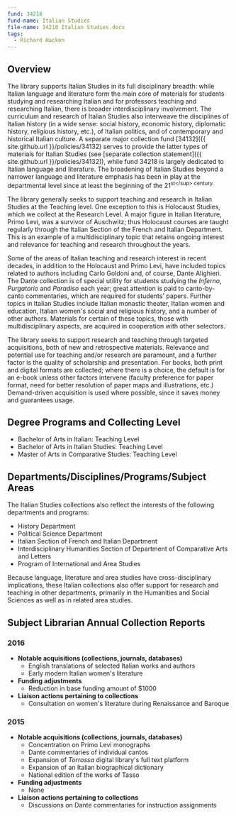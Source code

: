 ```yaml
---
fund: 34218
fund-name: Italian Studies
file-name: 34218 Italian Studies.docx
tags:
  - Richard Hacken
---
```


## Overview

The library supports Italian Studies in its full disciplinary breadth: while Italian language and literature form the main core of materials for students studying and researching Italian and for professors teaching and researching Italian, there is broader interdisciplinary involvement. The curriculum and research of Italian Studies also interweave the disciplines of Italian history (in a wide sense: social history, economic history, diplomatic history, religious history, etc.), of Italian politics, and of contemporary and historical Italian culture. A separate major collection fund [34132]({{ site.github.url }}/policies/34132) serves to provide the latter types of materials for Italian Studies (see [separate collection statement]({{ site.github.url }}/policies/34132)), while fund 34218 is largely dedicated to Italian language and literature. The broadening of Italian Studies beyond a narrower language and literature emphasis has been in play at the departmental level since at least the beginning of the 21<sup>st</<wbr>sup> century.

The library generally seeks to support teaching and research in Italian Studies at the Teaching level. One exception to this is Holocaust Studies, which we collect at the Research Level. A major figure in Italian literature, Primo Levi, was a survivor of Auschwitz; thus Holocaust courses are taught regularly through the Italian Section of the French and Italian Department. This is an example of a multidisciplinary topic that retains ongoing interest and relevance for teaching and research throughout the years.

Some of the areas of Italian teaching and research interest in recent decades, in addition to the Holocaust and Primo Levi, have included topics related to authors including Carlo Goldoni and, of course, Dante Alighieri. The Dante collection is of special utility for students studying the _Inferno_, _Purgatorio_ and _Paradiso_ each year; great attention is paid to canto-by-canto commentaries, which are required for students' papers. Further topics in Italian Studies include Italian monastic theater, Italian women and education, Italian women's social and religious history, and a number of other authors. Materials for certain of these topics, those with multidisciplinary aspects, are acquired in cooperation with other selectors.

The library seeks to support research and teaching through targeted acquisitions, both of new and retrospective materials. Relevance and potential use for teaching and/<wbr>or research are paramount, and a further factor is the quality of scholarship and presentation. For books, both print and digital formats are collected; where there is a choice, the default is for an e-book unless other factors intervene (faculty preference for paper format, need for better resolution of paper maps and illustrations, etc.)  Demand-driven acquisition is used where possible, since it saves money and guarantees usage.

## Degree Programs and Collecting Level

- Bachelor of Arts in Italian: Teaching Level
- Bachelor of Arts in Italian Studies: Teaching Level
- Master of Arts in Comparative Studies: Teaching Level

## Departments/<wbr>Disciplines/<wbr>Programs/<wbr>Subject Areas

The Italian Studies collections also reflect the interests of the following departments and programs:

- History Department
- Political Science Department
- Italian Section of French and Italian Department
- Interdisciplinary Humanities Section of Department of Comparative Arts and Letters
- Program of International and Area Studies

Because language, literature and area studies have cross-disciplinary implications, these Italian collections also offer support for research and teaching in other departments, primarily in the Humanities and Social Sciences as well as in related area studies.

## Subject Librarian Annual Collection Reports

### 2016
- **Notable acquisitions (collections, journals, databases)**
  - English translations of selected Italian works and authors
  - Early modern Italian women's literature
- **Funding adjustments**
  - Reduction in base funding amount of $1000
- **Liaison actions pertaining to collections**
  - Consultation on women's literature during Renaissance and Baroque

### 2015
- **Notable acquisitions (collections, journals, databases)**
  - Concentration on Primo Levi monographs
  - Dante commentaries of individual cantos
  - Expansion of _Torrossa_ digital library's full text platform
  - Expansion of an Italian biographical dictionary
  - National edition of the works of Tasso
- **Funding adjustments**
  - None
- **Liaison actions pertaining to collections**
  - Discussions on Dante commentaries for instruction assignments
